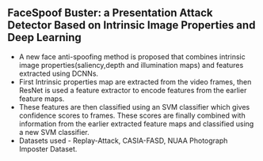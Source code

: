 ## FaceSpoof Buster: a Presentation Attack Detector Based on Intrinsic Image Properties and Deep Learning

- A new face anti-spoofing method is proposed that combines intrinsic image properties(saliency,depth and illumination maps) and features extracted using DCNNs.
- First Intrinsic properties map are extracted from the video frames, then ResNet is used a feature extractor to encode features from the earlier feature maps.
- These features are then classified using an SVM classifier which gives confidence scores to frames. These scores are finally combined with information from the earlier extracted feature maps and classified using a new SVM classifier.
- Datasets used - Replay-Attack, CASIA-FASD, NUAA Photograph Imposter Dataset.
